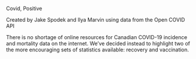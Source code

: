 Covid, Positive

Created by Jake Spodek and Ilya Marvin using data from the Open COVID API

There is no shortage of online resources for Canadian COVID-19 incidence and mortality data on the internet. We’ve decided instead to highlight two of the more encouraging sets of statistics available: recovery and vaccination.

